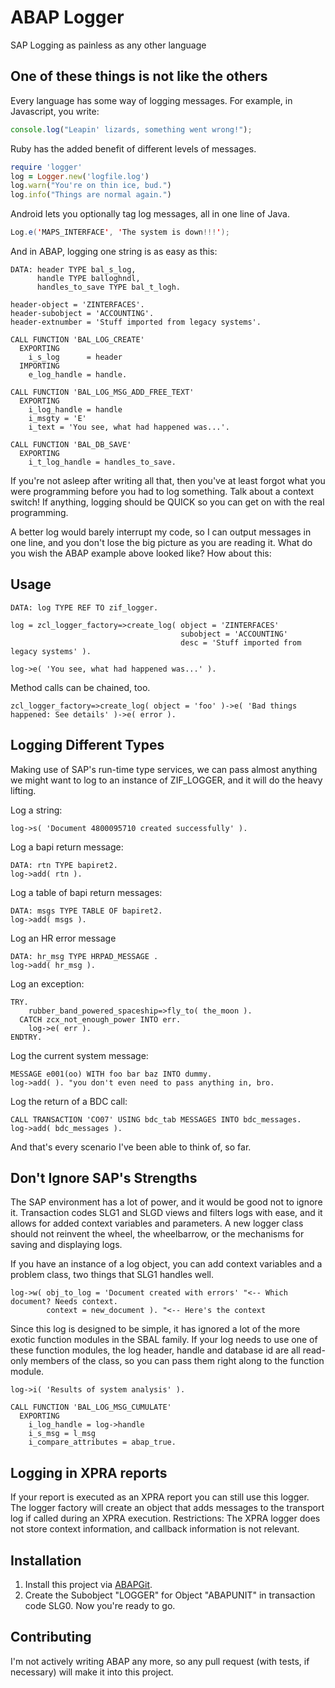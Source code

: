 # ABAP Logger

SAP Logging as painless as any other language

## One of these things is not like the others

Every language has some way of logging messages. For example, in Javascript, you write:

```javascript
console.log("Leapin' lizards, something went wrong!");
```

Ruby has the added benefit of different levels of messages.

```ruby
require 'logger'
log = Logger.new('logfile.log')
log.warn("You're on thin ice, bud.")
log.info("Things are normal again.")
```

Android lets you optionally tag log messages, all in one line of Java.

```java
Log.e('MAPS_INTERFACE', 'The system is down!!!');
```

And in ABAP, logging one string is as easy as this:

```abap
DATA: header TYPE bal_s_log,
      handle TYPE balloghndl,
      handles_to_save TYPE bal_t_logh.

header-object = 'ZINTERFACES'.
header-subobject = 'ACCOUNTING'.
header-extnumber = 'Stuff imported from legacy systems'.

CALL FUNCTION 'BAL_LOG_CREATE'
  EXPORTING
    i_s_log      = header
  IMPORTING
    e_log_handle = handle.

CALL FUNCTION 'BAL_LOG_MSG_ADD_FREE_TEXT'
  EXPORTING
    i_log_handle = handle
    i_msgty = 'E'
    i_text = 'You see, what had happened was...'.

CALL FUNCTION 'BAL_DB_SAVE'
  EXPORTING
    i_t_log_handle = handles_to_save.
```

If you're not asleep after writing all that, then you've at least forgot
what you were programming before you had to log something. Talk about a
context switch! If anything, logging should be QUICK so you can get on
with the real programming.

A better log would barely interrupt my code, so I can output messages in
one line, and you don't lose the big picture as you are reading it. What
do you wish the ABAP example above looked like?  How about this:

## Usage

```abap
DATA: log TYPE REF TO zif_logger.

log = zcl_logger_factory=>create_log( object = 'ZINTERFACES'
                                      subobject = 'ACCOUNTING'
                                      desc = 'Stuff imported from legacy systems' ).

log->e( 'You see, what had happened was...' ).
```

Method calls can be chained, too. 

```abap
zcl_logger_factory=>create_log( object = 'foo' )->e( 'Bad things happened: See details' )->e( error ).
```

## Logging Different Types

Making use of SAP's run-time type services, we can pass almost anything we
might want to log to an instance of ZIF_LOGGER, and it will do the heavy lifting.

Log a string:

```abap
log->s( 'Document 4800095710 created successfully' ).
```

Log a bapi return message:

```abap
DATA: rtn TYPE bapiret2.
log->add( rtn ).
```

Log a table of bapi return messages:

```abap
DATA: msgs TYPE TABLE OF bapiret2.
log->add( msgs ).
```

Log an HR error message

```abap
DATA: hr_msg TYPE HRPAD_MESSAGE .
log->add( hr_msg ).
```

Log an exception:

```abap
TRY.
    rubber_band_powered_spaceship=>fly_to( the_moon ).
  CATCH zcx_not_enough_power INTO err.
    log->e( err ).
ENDTRY.
```

Log the current system message:

```abap
MESSAGE e001(oo) WITH foo bar baz INTO dummy.
log->add( ). "you don't even need to pass anything in, bro.
```

Log the return of a BDC call:

```abap
CALL TRANSACTION 'CO07' USING bdc_tab MESSAGES INTO bdc_messages.
log->add( bdc_messages ).
```

And that's every scenario I've been able to think of, so far.

## Don't Ignore SAP's Strengths

The SAP environment has a lot of power, and it would be good not to ignore
it. Transaction codes SLG1 and SLGD views and filters logs with ease, and it allows
for added context variables and parameters. A new logger class should not
reinvent the wheel, the wheelbarrow, or the mechanisms for saving and
displaying logs.

If you have an instance of a log object, you can add context variables and
a problem class, two things that SLG1 handles well.

```abap
log->w( obj_to_log = 'Document created with errors' "<-- Which document? Needs context.
        context = new_document ). "<-- Here's the context
```

Since this log is designed to be simple, it has ignored a lot of the more
exotic function modules in the SBAL family. If your log needs to use one
of these function modules, the log header, handle and database id are all
read-only members of the class, so you can pass them right along to the
function module.

```abap
log->i( 'Results of system analysis' ).

CALL FUNCTION 'BAL_LOG_MSG_CUMULATE'
  EXPORTING
    i_log_handle = log->handle
    i_s_msg = l_msg
    i_compare_attributes = abap_true.
```

## Logging in XPRA reports
If your report is executed as an XPRA report you can still use this logger. 
The logger factory will create an object that adds messages to the transport log if called during an XPRA execution.
Restrictions: The XPRA logger does not store context information, and callback information is not relevant.

## Installation

1. Install this project via [ABAPGit](http://abapgit.org).
2. Create the Subobject "LOGGER" for Object "ABAPUNIT" in transaction code SLG0. Now you're ready to go.

## Contributing

I'm not actively writing ABAP any more, so any pull request (with tests, if necessary) will make it into this project.

